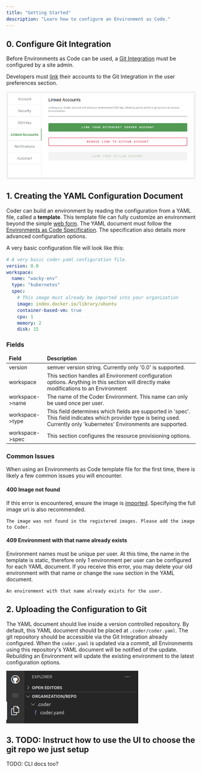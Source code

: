 ```yaml
---
title: "Getting Started"
description: "Learn how to configure an Environment as Code."
---
```


## 0. Configure Git Integration

Before Environments as Code can be used, a [Git Integration](../../admin/git.md) must be configured by a site admin.

Developers must [link](../preferences.md#linked-accounts) their accounts to the Git Integration in the user preferences section. 

![GitOAuthLink](../../assets/user-git-integration.png)


## 1. Creating the YAML Configuration Document

Coder can build an environment by reading the configuration from a YAML file, called a **template**. This template file can fully customize an environment beyond the simple [web form](../getting-started.md#2-create-an-environment). The YAML document must follow the [Environments as Code Specification](specification.md). The specification also details more advanced configuration options. 

A very basic configuration file will look like this:

```yaml
# A very basic coder.yaml configuration file.
version: 0.0
workspace:
  name: "wacky-env"
  type: "kubernetes"
  spec:
    # This image must already be imported into your organization
    image: index.docker.io/library/ubuntu
    container-based-vm: true
    cpu: 1
    memory: 2
    disk: 15
```

### Fields


<table>
    <thead>
        <tr>
            <td><b>Field</b></td>
            <td><b>Description</b></td>
        </tr>
    </thead>
    <tbody>
        <tr>
            <td>version</td>
            <td>semver version string. Currently only '0.0' is supported.</td>
        </tr>
        <tr>
            <td>workspace</td>
            <td>This section handles all Environment configuration options. Anything in this section will directly make modifications to an Environment</td>
        </tr>
        <tr>
            <td>workspace->name</td>
            <td>The name of the Coder Environment. This name can only be used once per user.</td>
        </tr>
        <tr>
            <td>workspace->type</td>
            <td>This field determines which fields are supported in 'spec'. This field indicates which provider type is being used. Currently only 'kubernetes' Environments are supported.</td>
        </tr>
        <tr>
            <td>workspace->spec</td>
            <td>This section configures the resource provisioning options.</td>
        </tr>
    </tbody>
</table>

### Common Issues

When using an Environments as Code template file for the first time, there is likely a few common issues you will encounter.

#### 400 Image not found

If this error is encountered, ensure the image is [imported](../../images/importing.md). Specifying the full image uri is also recommended.

```text
The image was not found in the registered images. Please add the image to Coder.
```

#### 409 Environment with that name already exists

Environment names must be unique per user. At this time, the name in the template is static, therefore only 1 environment per user can be configured for each YAML document. If you receive this error, you may delete your old environment with that name or change the `name` section in the YAML document.

```text
An environment with that name already exists for the user.
```

## 2. Uploading the Configuration to Git

The YAML document should live inside a version controlled repository. By default, this YAML document should be placed at `.coder/coder.yaml`. The git repository should be accessible via the Git Integration already configured. When the `coder.yaml` is updated via a commit, all Environments using this repository's YAML document will be notified of the update. Rebuilding an Environment will update the existing environment to the latest configuration options.

![YAML-Git-Example](../../assets/coder-yaml-git-example.png)

## 3. TODO: Instruct how to use the UI to choose the git repo we just setup

TODO: CLI docs too?